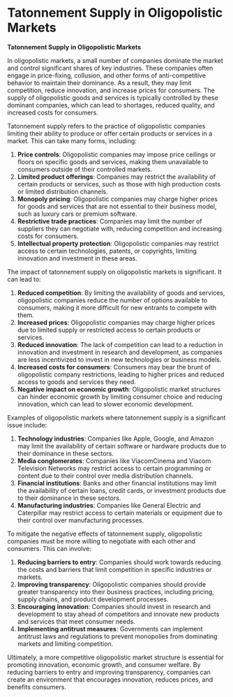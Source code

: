 # Tatonnement Supply in Oligopolistic Markets

**Tatonnement Supply in Oligopolistic Markets**

In oligopolistic markets, a small number of companies dominate the market and control significant shares of key industries. These companies often engage in price-fixing, collusion, and other forms of anti-competitive behavior to maintain their dominance. As a result, they may limit competition, reduce innovation, and increase prices for consumers. The supply of oligopolistic goods and services is typically controlled by these dominant companies, which can lead to shortages, reduced quality, and increased costs for consumers.

Tatonnement supply refers to the practice of oligopolistic companies limiting their ability to produce or offer certain products or services in a market. This can take many forms, including:

1. **Price controls**: Oligopolistic companies may impose price ceilings or floors on specific goods and services, making them unavailable to consumers outside of their controlled markets.
2. **Limited product offerings**: Companies may restrict the availability of certain products or services, such as those with high production costs or limited distribution channels.
3. **Monopoly pricing**: Oligopolistic companies may charge higher prices for goods and services that are not essential to their business model, such as luxury cars or premium software.
4. **Restrictive trade practices**: Companies may limit the number of suppliers they can negotiate with, reducing competition and increasing costs for consumers.
5. **Intellectual property protection**: Oligopolistic companies may restrict access to certain technologies, patents, or copyrights, limiting innovation and investment in these areas.

The impact of tatonnement supply on oligopolistic markets is significant. It can lead to:

1. **Reduced competition**: By limiting the availability of goods and services, oligopolistic companies reduce the number of options available to consumers, making it more difficult for new entrants to compete with them.
2. **Increased prices**: Oligopolistic companies may charge higher prices due to limited supply or restricted access to certain products or services.
3. **Reduced innovation**: The lack of competition can lead to a reduction in innovation and investment in research and development, as companies are less incentivized to invest in new technologies or business models.
4. **Increased costs for consumers**: Consumers may bear the brunt of oligopolistic company restrictions, leading to higher prices and reduced access to goods and services they need.
5. **Negative impact on economic growth**: Oligopolistic market structures can hinder economic growth by limiting consumer choice and reducing innovation, which can lead to slower economic development.

Examples of oligopolistic markets where tatonnement supply is a significant issue include:

1. **Technology industries**: Companies like Apple, Google, and Amazon may limit the availability of certain software or hardware products due to their dominance in these sectors.
2. **Media conglomerates**: Companies like ViacomCinema and Viacom Television Networks may restrict access to certain programming or content due to their control over media distribution channels.
3. **Financial institutions**: Banks and other financial institutions may limit the availability of certain loans, credit cards, or investment products due to their dominance in these sectors.
4. **Manufacturing industries**: Companies like General Electric and Caterpillar may restrict access to certain materials or equipment due to their control over manufacturing processes.

To mitigate the negative effects of tatonnement supply, oligopolistic companies must be more willing to negotiate with each other and consumers. This can involve:

1. **Reducing barriers to entry**: Companies should work towards reducing the costs and barriers that limit competition in specific industries or markets.
2. **Improving transparency**: Oligopolistic companies should provide greater transparency into their business practices, including pricing, supply chains, and product development processes.
3. **Encouraging innovation**: Companies should invest in research and development to stay ahead of competitors and innovate new products and services that meet consumer needs.
4. **Implementing antitrust measures**: Governments can implement antitrust laws and regulations to prevent monopolies from dominating markets and limiting competition.

Ultimately, a more competitive oligopolistic market structure is essential for promoting innovation, economic growth, and consumer welfare. By reducing barriers to entry and improving transparency, companies can create an environment that encourages innovation, reduces prices, and benefits consumers.
